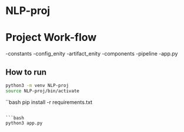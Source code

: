 # NLP-proj

# Project Work-flow

-constants
-config_enity
-artifact_enity
-components
-pipeline
-app.py


## How to run

```bash
python3 -m venv NLP-proj
source NLP-proj/bin/activate
```
``bash 
pip install -r requirements.txt
```

```bash
python3 app.py
```

